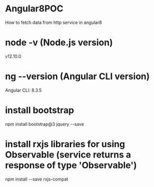 # Angular8POC
How to fetch data from http service in angular8

# node -v (Node.js version)
v12.10.0

# ng --version (Angular CLI version)
Angular CLI: 8.3.5

# install bootstrap
npm install bootstrap@3 jquery --save

# install rxjs libraries for using Observable (service returns a response of type 'Observable')
npm install --save rxjs-compat
